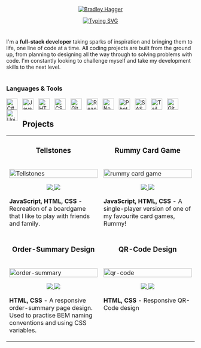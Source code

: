 <p align="center">
  <a href="https://github.com/Filigee">
    <img src="https://user-images.githubusercontent.com/121239324/212745459-f74d5eed-eeda-41c6-91ec-c886cd429db9.png" alt="Bradley Hagger" /></a>
</p>

<p align="center">
  <a href="https://git.io/typing-svg"><img src="https://readme-typing-svg.demolab.com?font=Courier+New+Regular&size=22&pause=1000&color=F66361&center=true&vCenter=true&width=440&height=45&lines=software+engineer++++++++++++++++++++++++++++++++++++;always+learning+something+new;problem-solver" alt="Typing SVG" /></a>
</p>

#

I'm a <strong>full-stack developer</strong> taking sparks of inspiration and bringing them to life, one line of code at a time. All coding projects are built from the ground up, from planning to designing all the way through to solving problems with code. I'm constantly looking to challenge myself and take my development skills to the next level.

#

### Languages & Tools
<img align="left" alt="C#" width="30px" style="padding-right:10px;" src="https://cdn.jsdelivr.net/gh/devicons/devicon/icons/csharp/csharp-original.svg"/>
<img align="left" alt="JavaScript" width="30px" style="padding-right:10px;" src="https://cdn.jsdelivr.net/gh/devicons/devicon/icons/javascript/javascript-plain.svg" />
<img align="left" alt="HTML" width="30px" style="padding-right:10px;" src="https://cdn.jsdelivr.net/gh/devicons/devicon/icons/html5/html5-plain.svg" />
<img align="left" alt="CSS" width="30px" style="padding-right:10px;" src="https://cdn.jsdelivr.net/gh/devicons/devicon/icons/css3/css3-plain.svg" />
<img align="left" alt="Git" width="30px" style="padding-right:10px;" src="https://cdn.jsdelivr.net/gh/devicons/devicon/icons/git/git-original.svg" />
<img align="left" alt="React" width="30px" style="padding-right:10px;" src="https://cdn.jsdelivr.net/gh/devicons/devicon/icons/react/react-original.svg" />
<img align="left" alt="NodeJS" width="30px" style="padding-right:10px;" src="https://cdn.jsdelivr.net/gh/devicons/devicon/icons/nodejs/nodejs-original.svg" />
<img align="left" alt="Photoshop" width="30px" style="padding-right:10px;" src="https://cdn.jsdelivr.net/gh/devicons/devicon/icons/photoshop/photoshop-plain.svg" />
<img align="left" alt="SASS" width="30px" style="padding-right:10px;" src="https://cdn.jsdelivr.net/gh/devicons/devicon/icons/sass/sass-original.svg" />
<img align="left" alt="Tailwind" width="30px" style="padding-right:10px;" src="https://cdn.jsdelivr.net/gh/devicons/devicon/icons/tailwindcss/tailwindcss-plain.svg" />
<img align="left" alt="GitHub" width="30px" style="padding-right:10px;" src="https://cdn.jsdelivr.net/gh/devicons/devicon/icons/github/github-original.svg" />
<img align="left" alt="Unity" width="30px" style="padding-right:10px;" src="https://cdn.jsdelivr.net/gh/devicons/devicon/icons/unity/unity-original.svg" />
<br />

#

## Projects

<table>
  <tr>
    <td width="50%" valign="top">
      <h3 align="center">Tellstones</h3>
      <br />
      <a target="_blank" href="https://filigee.github.io/tellstones_game/">
        <img src="https://user-images.githubusercontent.com/121239324/212947355-4027949b-a57b-4ab3-a0c0-14cac6ff073b.PNG" width="100%" height="100%" alt="Tellstones"/>
      </a>
      <br />
      <p align="center">
        <a href="https://github.com/Filigee/tellstones_game" target="_blank">
          <img src="https://custom-icon-badges.demolab.com/badge/Repo-orange?style=for-the-badge&logoColor=white&logo=repo"/>
        </a>  
        <a href="https://filigee.github.io/tellstones_game/" target="_blank">
          <img src="https://custom-icon-badges.demolab.com/badge/Website-purple?style=for-the-badge&logoColor=white&logo=browser"/>
        </a>
      </p>
      <p><strong>JavaScript, HTML, CSS</strong> - Recreation of a boardgame that I like to play with friends and family.</p>
    </td>
    <td width="50%" valign="top">
      <h3 align="center">Rummy Card Game</h3>
      <br />
      <a target="_blank" href="https://filigee.github.io/rummy_card_game/">
        <img src="images/gif2.gif" width="100%"  alt="rummy card game"/>
      </a>
      <br />
      <p align="center">
        <a href="https://github.com/Filigee/rummy_card_game" target="_blank">
          <img src="https://custom-icon-badges.demolab.com/badge/Repo-orange?style=for-the-badge&logoColor=white&logo=repo"/>
        </a>
        <a href="https://filigee.github.io/rummy_card_game/" target="_blank">
          <img src="https://custom-icon-badges.demolab.com/badge/Website-purple?style=for-the-badge&logoColor=white&logo=browser"/>
        </a>
      </p>
      <p><strong>JavaScript, HTML, CSS</strong> - A single-player version of one of my favourite card games, Rummy!</p>
    </td>
  </tr>
  <tr>
    <td width="50%" valign="top">
      <h3 align="center">Order-Summary Design</h3>
      <br />
      <a target="_blank" href="https://filigee.github.io/order_summary_design/#">
        <img src="https://user-images.githubusercontent.com/121239324/212941349-86cfc6af-6280-482e-9c18-01e1cfdb1475.PNG" width="100%" alt="order-summary"/>
      </a>
      <br />
      <p align="center">
        <a href="https://github.com/Filigee/order_summary_design" target="_blank">
          <img src="https://custom-icon-badges.demolab.com/badge/Repo-orange?style=for-the-badge&logoColor=white&logo=repo"/>
        </a>
        <a href="https://filigee.github.io/order_summary_design/#" target="_blank">
          <img src="https://custom-icon-badges.demolab.com/badge/Website-purple?style=for-the-badge&logoColor=white&logo=browser"/>
        </a>
      </p>
      <p><strong>HTML, CSS</strong> - A responsive order-summary page design. Used to practise BEM naming conventions and using CSS variables.</p>
    </td>
    <td width="50%" valign="top">
      <h3 align="center">QR-Code Design</h3>
        <br />
        <a target="_blank" href="https://filigee.github.io/qr_code_design/">
          <img src="https://user-images.githubusercontent.com/121239324/212946036-f8f015d7-7ca1-49a1-989b-e819412bc1a5.PNG" width="100%" alt="qr-code"/>
        </a>
        <br />
        <p align="center">
          <a href="https://github.com/Filigee/qr_code_design" target="_blank">
            <img src="https://custom-icon-badges.demolab.com/badge/Repo-orange?style=for-the-badge&logoColor=white&logo=repo"/>
          </a>
          <a href="https://filigee.github.io/qr_code_design/" target="_blank">
            <img src="https://custom-icon-badges.demolab.com/badge/Website-purple?style=for-the-badge&logoColor=white&logo=browser"/>
          </a>
        </p>
        <p><strong>HTML, CSS</strong> - Responsive QR-Code design</p>
    </td>
  </tr>
</table>
